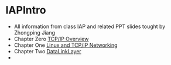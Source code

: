 IAPIntro
====

- All information from class IAP and related PPT slides tought by Zhongping Jiang
- Chapter Zero [TCP/IP Overview](ChapterOne.md) 
- Chapter One [Linux and TCP/IP Networking](ChapterOne.md)
- Chapter Two [DataLinkLayer](ChapterTwo.md)
- 


